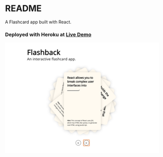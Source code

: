# README

A Flashcard app built with React.

<h3>Deployed with Heroku at <a href="#">Live Demo</a></h3>

![screenshot1](/images/ScreenShot1.png)

